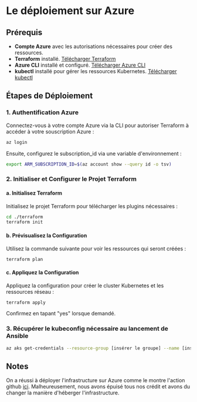 # Le déploiement sur Azure

## Prérequis

- **Compte Azure** avec les autorisations nécessaires pour créer des ressources.
- **Terraform** installé. [Télécharger Terraform](https://developer.hashicorp.com/terraform/downloads)
- **Azure CLI** installé et configuré. [Télécharger Azure CLI](https://learn.microsoft.com/fr-fr/cli/azure/install-azure-cli)
- **kubectl** installé pour gérer les ressources Kubernetes. [Télécharger kubectl](https://kubernetes.io/docs/tasks/tools/install-kubectl/)

## Étapes de Déploiement

### 1. Authentification Azure
Connectez-vous à votre compte Azure via la CLI pour autoriser Terraform à accéder à votre souscription Azure :

```bash
az login
```

Ensuite, configurez le subscription_id via une variable d'environnement :

```bash
export ARM_SUBSCRIPTION_ID=$(az account show --query id -o tsv)
```

### 2. Initialiser et Configurer le Projet Terraform

#### a. Initialisez Terraform
Initialisez le projet Terraform pour télécharger les plugins nécessaires :

```bash
cd ./terraform
terraform init
```

#### b. Prévisualisez la Configuration
Utilisez la commande suivante pour voir les ressources qui seront créées :

```bash
terraform plan
```

#### c. Appliquez la Configuration
Appliquez la configuration pour créer le cluster Kubernetes et les ressources réseau :

```bash
terraform apply
```

Confirmez en tapant "yes" lorsque demandé.

### 3. Récupérer le kubeconfig nécessaire au lancement de Ansible
```bash
az aks get-credentials --resource-group [insérer le groupe] --name [insérer le nom du cluster] --file  ./playbooks/kubeconfig
```
## Notes 

On a réussi à déployer l'infrastructure sur Azure comme le montre l'action github [ici](https://github.com/RicardMatteo/WebGoat-LOG8100/actions/runs/12323630687/job/34399700211). Malheureusement, nous avons épuisé tous nos crédit et avons du changer la manière d'héberger l'infrastructure.
